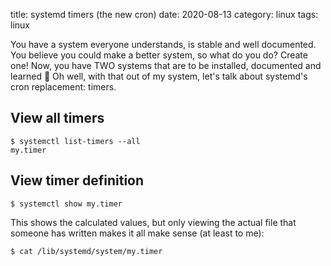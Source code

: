 title: systemd timers (the new cron)
date: 2020-08-13
category: linux
tags: linux

You have a system everyone understands, is stable and well
documented. You believe you could make a better system, so what do you
do? Create one! Now, you have TWO systems that are to be installed,
documented and learned 🤦 Oh well, with that out of my system, let's
talk about systemd's cron replacement: timers.

## View all timers

```text
$ systemctl list-timers --all
my.timer
```

## View timer definition

```text
$ systemctl show my.timer
```
This shows the calculated values, but only viewing the actual file
that someone has written makes it all make sense (at least to me):

```text
$ cat /lib/systemd/system/my.timer
```

